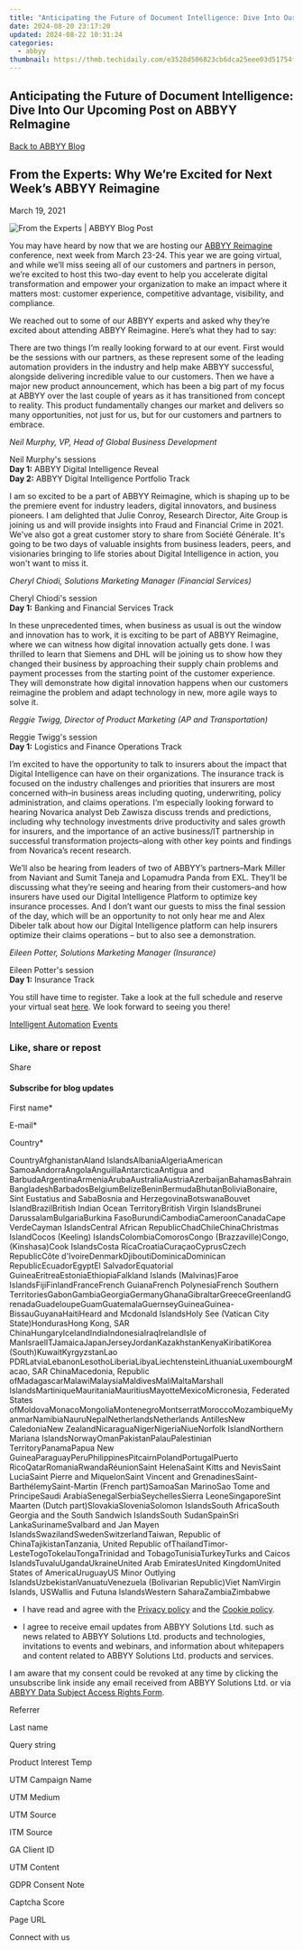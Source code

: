 ```yaml
---
title: "Anticipating the Future of Document Intelligence: Dive Into Our Upcoming Post on ABBYY ReImagine"
date: 2024-08-20 23:17:20
updated: 2024-08-22 10:31:24
categories:
  - abbyy
thumbnail: https://thmb.techidaily.com/e3528d506823cb6dca25eee03d51754fbb17fe96f4d59ce559e11e5be6c55331.jpg
---
```


## Anticipating the Future of Document Intelligence: Dive Into Our Upcoming Post on ABBYY ReImagine

[Back to ABBYY Blog](https://tools.techidaily.com/abbyy/products/)

## From the Experts: Why We’re Excited for Next Week’s ABBYY Reimagine

March 19, 2021

![From the Experts | ABBYY Blog Post](https://static1.abbyy.com/abbyycommedia/33503/from-the-experts.jpg) 

You may have heard by now that we are hosting our [ABBYY Reimagine](https://tools.techidaily.com/abbyy/products/) conference, next week from March 23-24\. This year we are going virtual, and while we’ll miss seeing all of our customers and partners in person, we’re excited to host this two-day event to help you accelerate digital transformation and empower your organization to make an impact where it matters most: customer experience, competitive advantage, visibility, and compliance.

We reached out to some of our ABBYY experts and asked why they’re excited about attending ABBYY Reimagine. Here’s what they had to say:

There are two things I’m really looking forward to at our event. First would be the sessions with our partners, as these represent some of the leading automation providers in the industry and help make ABBYY successful, alongside delivering incredible value to our customers. Then we have a major new product announcement, which has been a big part of my focus at ABBYY over the last couple of years as it has transitioned from concept to reality. This product fundamentally changes our market and delivers so many opportunities, not just for us, but for our customers and partners to embrace.

_Neil Murphy, VP, Head of Global Business Development_

Neil Murphy's sessions  
**Day 1:** ABBYY Digital Intelligence Reveal   
**Day 2:** ABBYY Digital Intelligence Portfolio Track

I am so excited to be a part of ABBYY Reimagine, which is shaping up to be the premiere event for industry leaders, digital innovators, and business pioneers. I am delighted that Julie Conroy, Research Director, Aite Group is joining us and will provide insights into Fraud and Financial Crime in 2021\. We've also got a great customer story to share from Société Générale. It's going to be two days of valuable insights from business leaders, peers, and visionaries bringing to life stories about Digital Intelligence in action, you won't want to miss it.

_Cheryl Chiodi, Solutions Marketing Manager (Financial Services)_

Cheryl Chiodi's session  
**Day 1:** Banking and Financial Services Track

In these unprecedented times, when business as usual is out the window and innovation has to work, it is exciting to be part of ABBYY Reimagine, where we can witness how digital innovation actually gets done. I was thrilled to learn that Siemens and DHL will be joining us to show how they changed their business by approaching their supply chain problems and payment processes from the starting point of the customer experience. They will demonstrate how digital innovation happens when our customers reimagine the problem and adapt technology in new, more agile ways to solve it.

_Reggie Twigg, Director of Product Marketing (AP and Transportation)_

Reggie Twigg's session  
**Day 1:** Logistics and Finance Operations Track

I’m excited to have the opportunity to talk to insurers about the impact that Digital Intelligence can have on their organizations. The insurance track is focused on the industry challenges and priorities that insurers are most concerned with–in business areas including quoting, underwriting, policy administration, and claims operations. I’m especially looking forward to hearing Novarica analyst Deb Zawisza discuss trends and predictions, including why technology investments drive productivity and sales growth for insurers, and the importance of an active business/IT partnership in successful transformation projects–along with other key points and findings from Novarica’s recent research.

We’ll also be hearing from leaders of two of ABBYY’s partners–Mark Miller from Naviant and Sumit Taneja and Lopamudra Panda from EXL. They’ll be discussing what they’re seeing and hearing from their customers–and how insurers have used our Digital Intelligence Platform to optimize key insurance processes. And I don’t want our guests to miss the final session of the day, which will be an opportunity to not only hear me and Alex Dibeler talk about how our Digital Intelligence platform can help insurers optimize their claims operations – but to also see a demonstration.

_Eileen Potter, Solutions Marketing Manager (Insurance)_

Eileen Potter's session  
**Day 1:** Insurance Track

You still have time to register. Take a look at the full schedule and reserve your virtual seat [here](https://tools.techidaily.com/abbyy/products/). We look forward to seeing you there!

[Intelligent Automation](https://tools.techidaily.com/abbyy/products/) [Events](https://tools.techidaily.com/abbyy/products/) 

### Like, share or repost

Share 

#### Subscribe for blog updates

First name\*

E-mail\*

Сountry\*

СountryAfghanistanAland IslandsAlbaniaAlgeriaAmerican SamoaAndorraAngolaAnguillaAntarcticaAntigua and BarbudaArgentinaArmeniaArubaAustraliaAustriaAzerbaijanBahamasBahrainBangladeshBarbadosBelgiumBelizeBeninBermudaBhutanBoliviaBonaire, Sint Eustatius and SabaBosnia and HerzegovinaBotswanaBouvet IslandBrazilBritish Indian Ocean TerritoryBritish Virgin IslandsBrunei DarussalamBulgariaBurkina FasoBurundiCambodiaCameroonCanadaCape VerdeCayman IslandsCentral African RepublicChadChileChinaChristmas IslandCocos (Keeling) IslandsColombiaComorosCongo (Brazzaville)Congo, (Kinshasa)Cook IslandsCosta RicaCroatiaCuraçaoCyprusCzech RepublicCôte d'IvoireDenmarkDjiboutiDominicaDominican RepublicEcuadorEgyptEl SalvadorEquatorial GuineaEritreaEstoniaEthiopiaFalkland Islands (Malvinas)Faroe IslandsFijiFinlandFranceFrench GuianaFrench PolynesiaFrench Southern TerritoriesGabonGambiaGeorgiaGermanyGhanaGibraltarGreeceGreenlandGrenadaGuadeloupeGuamGuatemalaGuernseyGuineaGuinea-BissauGuyanaHaitiHeard and Mcdonald IslandsHoly See (Vatican City State)HondurasHong Kong, SAR ChinaHungaryIcelandIndiaIndonesiaIraqIrelandIsle of ManIsraelITJamaicaJapanJerseyJordanKazakhstanKenyaKiribatiKorea (South)KuwaitKyrgyzstanLao PDRLatviaLebanonLesothoLiberiaLibyaLiechtensteinLithuaniaLuxembourgMacao, SAR ChinaMacedonia, Republic ofMadagascarMalawiMalaysiaMaldivesMaliMaltaMarshall IslandsMartiniqueMauritaniaMauritiusMayotteMexicoMicronesia, Federated States ofMoldovaMonacoMongoliaMontenegroMontserratMoroccoMozambiqueMyanmarNamibiaNauruNepalNetherlandsNetherlands AntillesNew CaledoniaNew ZealandNicaraguaNigerNigeriaNiueNorfolk IslandNorthern Mariana IslandsNorwayOmanPakistanPalauPalestinian TerritoryPanamaPapua New GuineaParaguayPeruPhilippinesPitcairnPolandPortugalPuerto RicoQatarRomaniaRwandaRéunionSaint HelenaSaint Kitts and NevisSaint LuciaSaint Pierre and MiquelonSaint Vincent and GrenadinesSaint-BarthélemySaint-Martin (French part)SamoaSan MarinoSao Tome and PrincipeSaudi ArabiaSenegalSerbiaSeychellesSierra LeoneSingaporeSint Maarten (Dutch part)SlovakiaSloveniaSolomon IslandsSouth AfricaSouth Georgia and the South Sandwich IslandsSouth SudanSpainSri LankaSurinameSvalbard and Jan Mayen IslandsSwazilandSwedenSwitzerlandTaiwan, Republic of ChinaTajikistanTanzania, United Republic ofThailandTimor-LesteTogoTokelauTongaTrinidad and TobagoTunisiaTurkeyTurks and Caicos IslandsTuvaluUgandaUkraineUnited Arab EmiratesUnited KingdomUnited States of AmericaUruguayUS Minor Outlying IslandsUzbekistanVanuatuVenezuela (Bolivarian Republic)Viet NamVirgin Islands, USWallis and Futuna IslandsWestern SaharaZambiaZimbabwe

* I have read and agree with the [Privacy policy](https://tools.techidaily.com/abbyy/products/) and the [Cookie policy](https://tools.techidaily.com/abbyy/products/).

* I agree to receive email updates from ABBYY Solutions Ltd. such as news related to ABBYY Solutions Ltd. products and technologies, invitations to events and webinars, and information about whitepapers and content related to ABBYY Solutions Ltd. products and services.  
    
I am aware that my consent could be revoked at any time by clicking the unsubscribe link inside any email received from ABBYY Solutions Ltd. or via [ABBYY Data Subject Access Rights Form](https://tools.techidaily.com/abbyy/products/).

Referrer

Last name

Query string

Product Interest Temp

UTM Campaign Name

UTM Medium

UTM Source

ITM Source

GA Client ID

UTM Content

GDPR Consent Note

Captcha Score

Page URL

Connect with us

<ins class="adsbygoogle"
     style="display:block"
     data-ad-format="autorelaxed"
     data-ad-client="ca-pub-7571918770474297"
     data-ad-slot="1223367746"></ins>



<ins class="adsbygoogle"
     style="display:block"
     data-ad-client="ca-pub-7571918770474297"
     data-ad-slot="8358498916"
     data-ad-format="auto"
     data-full-width-responsive="true"></ins>
